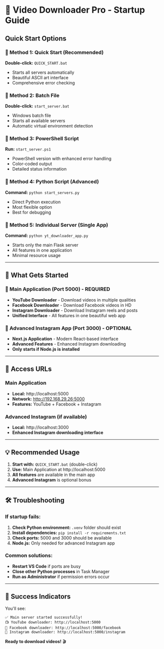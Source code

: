 # 🚀 Video Downloader Pro - Startup Guide

## Quick Start Options

### 🎯 Method 1: Quick Start (Recommended)
**Double-click:** `QUICK_START.bat`
- Starts all servers automatically
- Beautiful ASCII art interface
- Comprehensive error checking

### 🎯 Method 2: Batch File
**Double-click:** `start_server.bat`
- Windows batch file
- Starts all available servers
- Automatic virtual environment detection

### 🎯 Method 3: PowerShell Script
**Run:** `start_server.ps1`
- PowerShell version with enhanced error handling
- Color-coded output
- Detailed status information

### 🎯 Method 4: Python Script (Advanced)
**Command:** `python start_servers.py`
- Direct Python execution
- Most flexible option
- Best for debugging

### 🎯 Method 5: Individual Server (Single App)
**Command:** `python yt_downloader_app.py`
- Starts only the main Flask server
- All features in one application
- Minimal resource usage

---

## 🌟 What Gets Started

### 📱 Main Application (Port 5000) - **REQUIRED**
- **YouTube Downloader** - Download videos in multiple qualities
- **Facebook Downloader** - Download Facebook videos in HD
- **Instagram Downloader** - Download Instagram reels and posts
- **Unified Interface** - All features in one beautiful web app

### 🚀 Advanced Instagram App (Port 3000) - **OPTIONAL**
- **Next.js Application** - Modern React-based interface
- **Advanced Features** - Enhanced Instagram downloading
- **Only starts if Node.js is installed**

---

## 🔗 Access URLs

### Main Application
- **Local:** http://localhost:5000
- **Network:** http://192.168.29.26:5000
- **Features:** YouTube + Facebook + Instagram

### Advanced Instagram (if available)
- **Local:** http://localhost:3000
- **Enhanced Instagram downloading interface**

---

## 💡 Recommended Usage

1. **Start with:** `QUICK_START.bat` (double-click)
2. **Use:** Main Application at http://localhost:5000
3. **All features** are available in the main app
4. **Advanced Instagram** is optional bonus

---

## 🛠️ Troubleshooting

### If startup fails:
1. **Check Python environment:** `.venv` folder should exist
2. **Install dependencies:** `pip install -r requirements.txt`
3. **Check ports:** 5000 and 3000 should be available
4. **Node.js:** Only needed for advanced Instagram app

### Common solutions:
- **Restart VS Code** if ports are busy
- **Close other Python processes** in Task Manager
- **Run as Administrator** if permission errors occur

---

## 🎉 Success Indicators

You'll see:
```
✅ Main server started successfully!
📺 YouTube downloader: http://localhost:5000
📘 Facebook downloader: http://localhost:5000/facebook
📱 Instagram downloader: http://localhost:5000/instagram
```

**Ready to download videos!** 🎬
